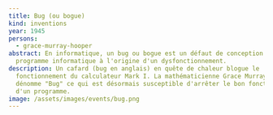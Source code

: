 ```yaml
---
title: Bug (ou bogue)
kind: inventions
year: 1945
persons:
  - grace-murray-hooper
abstract: En informatique, un bug ou bogue est un défaut de conception d'un
  programme informatique à l'origine d'un dysfonctionnement.
description: Un cafard (bug en anglais) en quête de chaleur blogue le
  fonctionnement du calculateur Mark I. La mathématicienne Grace Murray Hopper
  dénomme "Bug" ce qui est désormais susceptible d'arrêter le bon fonctionnement
  d'un programme.
image: /assets/images/events/bug.png
---
```


